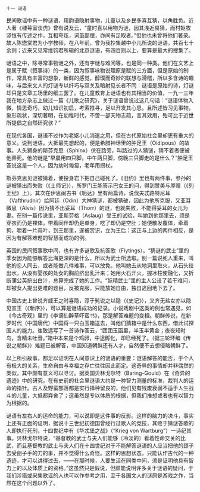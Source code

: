     十一 谜语 

   民间歌谣中有一种谜语，用韵语隐射事物，儿童以及乡民多喜互猜，以角胜负。近人著《棣萼室谈虎》曾有说及云，“童时喜以用物为谜，因其浅近易猜，而村妪牧竖恒有传述之作，互相夸炫，词虽鄙俚，亦间有足取者。”但他也未曾将他们著录。故人陈懋棠君为小学教师，在八年前，曾为我抄集越中小儿所说的谜语，共百七十余则；近来又见常维钧君所辑的北京谜语，有四百则以上，要算是最大的搜集了。

   谜语之中，除寻常事物谜之外，还有字谜与难问等，也是同一种类。他们在文艺上是属于赋（叙事诗）的一类，因为叙事咏物说理原是赋的三方面，但是原始的制作，常具有丰富的想象，新鲜的感觉，醇璞而奇妙的联想与滑稽，所以多含诗的趣味，与后来文人的灯谜专以纤巧与双关及暗射见长者不同：谜语是原始的诗，灯谜却只是文章工场里的细工罢了。在儿童教育上谜语也有其相当的价值，一九一三年我在地方杂志上做过一篇《儿歌之研究》，关于谜语曾说过这几句话：“谜语体物入微，情思奇巧，幼儿知识初启，考索推寻，足以开发其心思。且所述皆习见事物，象形疏状，深切著明，在幼稚时代，不啻一部天物志疏，言其效用，殆可比于近世所提倡之自然研究欤？”

   在现代各国，谜语不过作为老妪小儿消遣之用，但在古代原始社会里却更有重大的意义。说到谜语，大抵最先想起的，便是希腊神话里的肿足王（Oidipous）的故事。人头狮身的斯芬克思（Sphinx）伏在路旁，叫路过的人猜谜，猜不着者便被他弄死。他的谜是“早晨用四只脚，中午两只脚，傍晚三只脚走的是什么？”肿足王答说这是一个人，因为幼时匍匐，老年用拐杖。

   斯芬克思见谜被猜着，便投身岩下把自己碰死了。《旧约》里也有两件事，参孙的谜被猜出而失败（《士师记》），所罗门王能答示巴女王的问，得到赞美与厚赠（《列王纪》上）。其次在伊思阑古书《呃达》里有两篇诗，说伐夫忒路特尼耳（Vafthrudnir）给阿廷（Odin）大神猜谜，都被猜破，因此为他所克服，又亚耳微思（Alvis）因为猜不出妥耳（Thorr）的谜，也就失败，不能得妥耳的女儿为妻。在别一篇传说里，亚斯劳格（Aslaug）受王的试验，叫她到他那里去，须是穿衣而仍是裸体，带着同伴却仍是单身，吃了却仍是空肚；她便散发覆体，牵着狗，嚼着一片蒜叶，到王那里，遂被赏识，立为王后：这正与上边的两件相反，是因为有解答难题的智慧而成功的例。

   英国的民间叙事歌中间，也有许多谜歌及抗答歌（Flytings）。“猜谜的武士”里的季女因为能够解答比海更深的是什么，所以为武士所选取。别一篇说死人重来，叫他的恋人同去，或者能做几件难事，可以放免。他叫她去从地洞里取火，从石头绞出水，从没有婴孩的处女的胸前挤出乳汁来；她用火石开火，握冰柱使融化，又折断蒲公英挤出白汁，总算完成了她的工作。“妖精武士”里的主人公设了若干难问，却被女人提出更难的题目，反被克服，只能放她自由，独自逃回地下去了。

   中国古史上曾说齐威王之时喜隐，淳于髡说之以隐（《史记》），又齐无盐女亦以隐见宣王（《新序》），可以算是谜语成功的记录。小说戏剧中这类的例也常遇见，如《今古奇观》里的《李谪仙醉草吓蛮书》，那是解答难题的变相。朝鲜传说，在新罗时代（中国唐代）中国将一只白玉箱送去，叫他们猜箱中是什么东西，借此试探国人的能力。崔致远写了一首诗作答云，“团团玉函里，半玉半黄金；夜夜知时鸟，含精未吐音。”箱中本来是个鸡卵，中途孵化，却已经死了。（据三轮环编《传说之朝鲜》）难题已被解答，中国知道朝鲜还有人才，自然便不去想侵略朝鲜了。

   以上所引故事，都足以证明在人间意识上的谜语的重要：谜语解答的能否，于个人有极大的关系，生命自由与幸福之存亡往往因此而定。这奇异的事情却并非偶然的类似，其中颇有意义可以寻讨。据英国贝林戈尔特（Baring-Gould）在《奇异的遗迹》中的研究，在有史前的社会里谜语大约是一种智力测量的标准，裁判人的运命的指针。古人及野蛮部落都是实行择种留良的，他们见有残废衰弱不适于人生战斗的儿童，大抵都弃舍了；这虽然是专以体质的根据，但我们推想或者也有以智力为根据的。

   谜语有左右人的运命的能力，可以说即是这件事的反影。这样的脑力的决斗，事实上还有正面的证明，据说十三世纪初德国曾经行过歌人的竞技，其败于猜谜答歌的人即执行死刑，十四世纪中有《华忒堡之战》（“Krieg von Wartburg”）一诗纪其事。贝林戈尔特说，“基督教的武士与夫人们能够〔冷淡的〕看着性命交关的比武，而且基督教的武士与夫人们在十四世纪对于不能解答谜语的人应当把他的颈子去受刽子手的刀的事，并不觉得什么奇怪。这样的思想状态，只能认作古代的一种遗迹，才可以讲得过去，——在那时候，人要生活在同类中间，须是证明他具有智力上的以及体质上的资格。”这虽然只是假说，但颇能说明许多关于谜语的疑问，于我们涉猎或采集歌谣的人也可以作参考之用，至于各国文人的谜原是游戏之作，当然在这个问题以外了。

